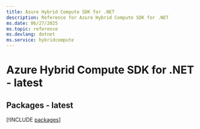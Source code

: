 ```yaml
---
title: Azure Hybrid Compute SDK for .NET
description: Reference for Azure Hybrid Compute SDK for .NET
ms.date: 06/27/2025
ms.topic: reference
ms.devlang: dotnet
ms.service: hybridcompute
---
```

# Azure Hybrid Compute SDK for .NET - latest
## Packages - latest
[!INCLUDE [packages](hybrid-compute-index.md)]